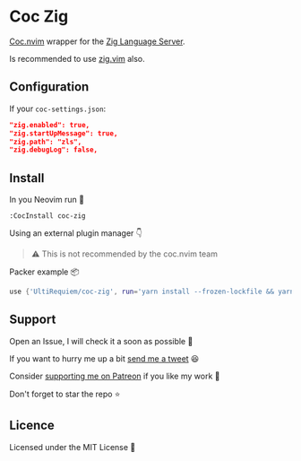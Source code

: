 # Coc Zig

[Coc.nvim](https://github.com/neoclide/coc.nvim) wrapper for the
[Zig Language Server](https://github.com/zigtools/zls).

Is recommended to use [zig.vim](https://github.com/ziglang/zig.vim) also.

## Configuration

If your `coc-settings.json`:

```json
"zig.enabled": true,
"zig.startUpMessage": true,
"zig.path": "zls",
"zig.debugLog": false,
```

## Install

In you Neovim run 🚀

```
:CocInstall coc-zig
```

Using an external plugin manager 👇

> ⚠ This is not recommended by the coc.nvim team

Packer example 📦

```lua
use {'UltiRequiem/coc-zig', run='yarn install --frozen-lockfile && yarn build'}
```

## Support

Open an Issue, I will check it a soon as possible 👀

If you want to hurry me up a bit
[send me a tweet](https://twitter.com/UltiRequiem) 😆

Consider [supporting me on Patreon](https://patreon.com/UltiRequiem) if you like
my work 🙏

Don't forget to star the repo ⭐

## Licence

Licensed under the MIT License 📄
